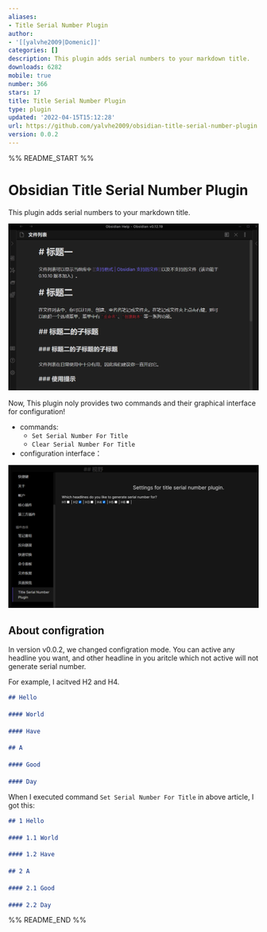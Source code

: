```yaml
---
aliases:
- Title Serial Number Plugin
author:
- '[[yalvhe2009|Domenic]]'
categories: []
description: This plugin adds serial numbers to your markdown title.
downloads: 6282
mobile: true
number: 366
stars: 17
title: Title Serial Number Plugin
type: plugin
updated: '2022-04-15T15:12:28'
url: https://github.com/yalvhe2009/obsidian-title-serial-number-plugin
version: 0.0.2
---
```


%% README_START %%

# Obsidian Title Serial Number Plugin

This plugin adds serial numbers to your markdown title.

![quick start](https://raw.githubusercontent.com/yalvhe2009/obsidian-title-serial-number-plugin/master/assets/quick-start.gif)

Now, This plugin noly provides two commands and their graphical interface for configuration!

- commands:
  - `Set Serial Number For Title`
  - `Clear Serial Number For Title`
- configuration interface：

![configuration interface](https://raw.githubusercontent.com/yalvhe2009/obsidian-title-serial-number-plugin/master/assets/configuration-interface-v0_0_2.png)

## About configration

In version v0.0.2, we changed configration mode. You can active any headline you want, and other headline in you aritcle which not active will not generate serial number.

For example, I acitved H2 and H4.

```markdown
## Hello

#### World

#### Have

## A

#### Good

#### Day
```

When I executed command `Set Serial Number For Title` in above article, I got this:

```markdown
## 1 Hello

#### 1.1 World

#### 1.2 Have

## 2 A

#### 2.1 Good

#### 2.2 Day
```

%% README_END %%